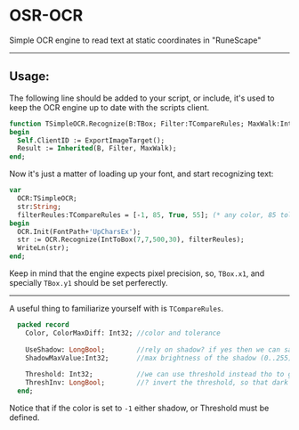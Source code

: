 # OSR-OCR
Simple OCR engine to read text at static coordinates in "RuneScape"

------

Usage:
------
The following line should be added to your script, or include, it's used to keep the OCR engine up to date with the scripts client.

```pascal
function TSimpleOCR.Recognize(B:TBox; Filter:TCompareRules; MaxWalk:Int32=40): String; override;
begin
  Self.ClientID := ExportImageTarget();
  Result := Inherited(B, Filter, MaxWalk);
end;
```

Now it's just a matter of loading up your font, and start recognizing text:
```pascal
var 
  OCR:TSimpleOCR;
  str:String;
  filterReules:TCompareRules = [-1, 85, True, 55]; (* any color, 85 tolerance, Use shadow!, shadow not brigther than 55! *) 
begin
  OCR.Init(FontPath+'UpCharsEx');
  str := OCR.Recognize(IntToBox(7,7,500,30), filterReules);
  WriteLn(str);
end;
```
Keep in mind that the engine expects pixel precision, so, `TBox.x1`, and specially `TBox.y1` should be set perferectly.

-------

A useful thing to familiarize yourself with is `TCompareRules`.
```pascal
  packed record
    Color, ColorMaxDiff: Int32; //color and tolerance
    
    UseShadow: LongBool;        //rely on shadow? if yes then we can safely ignore colors if wanted (color = -1)
    ShadowMaxValue:Int32;       //max brightness of the shadow (0..255)
    
    Threshold: Int32;           //we can use threshold instead tho to get it working with most colors.
    ThreshInv: LongBool;        //? invert the threshold, so that dark = bright, bright = dark?
  end;
```
Notice that if the color is set to `-1` either shadow, or Threshold must be defined.
